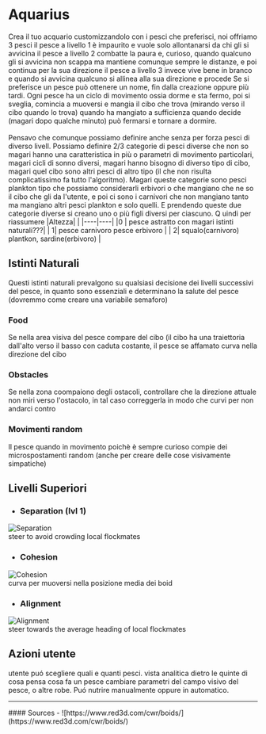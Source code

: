 # Aquarius

Crea il tuo acquario customizzandolo con i pesci che preferisci, noi offriamo 3 pesci 
il pesce a livello 1 è impaurito e vuole solo allontanarsi da chi gli si avvicina
il pesce a livello 2 combatte la paura e, curioso, quando qualcuno gli si avvicina non scappa ma mantiene comunque sempre le distanze, e poi continua per la sua direzione
il pesce a livello 3 invece vive bene in branco e quando si avvicina qualcuno si allinea alla sua direzione e procede
Se si preferisce un pesce può ottenere un nome, fin dalla creazione oppure più tardi.
Ogni pesce ha un ciclo di movimento ossia dorme e sta fermo, poi si sveglia, comincia a muoversi e mangia il cibo che trova (mirando verso il cibo quando lo trova)
quando ha mangiato a sufficienza quando decide (magari dopo qualche minuto) può fermarsi e tornare a dormire.\
\
Pensavo che comunque possiamo definire anche senza per forza pesci di diverso livell.
Possiamo definire 2/3 categorie di pesci diverse che non so magari hanno una caratteristica in più o parametri di movimento particolari, magari cicli di sonno diversi, 
magari hanno bisogno di diverso tipo di cibo, magari quel cibo sono altri pesci di altro tipo (il che non risulta complicatissimo fa tutto l'algoritmo).
Magari queste categorie sono pesci plankton tipo che possiamo considerarli erbivori o che mangiano che ne so il cibo che gli da l'utente, e poi ci sono i carnivori che 
non mangiano tanto ma mangiano altri pesci plankton e solo quelli. E prendendo queste due categorie diverse si creano uno o più figli diversi per ciascuno.
Q
uindi per riassumere
|Altezza|    |
|----|----|
|0 | pesce astratto con magari istinti naturali???|
| 1| pesce carnivoro pesce erbivoro |
| 2| squalo(carnivoro) plantkon, sardine(erbivoro) |

## Istinti Naturali
Questi istinti naturali prevalgono su qualsiasi decisione dei livelli successivi del pesce, in quanto sono essenziali e determinano la salute del pesce
(dovremmo come creare una variabile semaforo)

### Food
Se nella area visiva del pesce compare del cibo (il cibo ha una traiettoria dall'alto verso il basso con caduta costante, il pesce se affamato curva nella direzione del cibo

### Obstacles
Se nella zona coompaiono degli ostacoli, controllare che la direzione attuale non miri verso l'ostacolo, in tal caso correggerla in modo che curvi per non andarci contro

### Movimenti random
Il pesce quando in movimento poichè è sempre curioso compie dei microspostamenti random (anche per creare delle cose visivamente simpatiche)

## Livelli Superiori

- ### Separation (lvl 1)
![Separation](https://www.red3d.com/cwr/boids/images/separation.gif)\
steer to avoid crowding local flockmates

- ### Cohesion
![Cohesion](https://www.red3d.com/cwr/boids/images/cohesion.gif)\
curva per muoversi nella posizione media dei boid

- ### Alignment
![Alignment](https://www.red3d.com/cwr/boids/images/alignment.gif)\
steer towards the average heading of local flockmates

## Azioni utente
utente puó scegliere quali e quanti pesci.
vista analitica dietro le quinte di cosa pensa cosa fa un pesce
cambiare parametri del campo visivo del pesce, o altre robe.
Puó nutrire manualmente oppure in automatico.

<hr/>
#### Sources
 - ![https://www.red3d.com/cwr/boids/](https://www.red3d.com/cwr/boids/)
